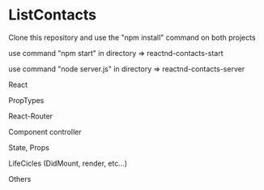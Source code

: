 # ListContacts

Clone this repository and use the "npm install" command on both projects

use command "npm start" in directory => reactnd-contacts-start

use command "node server.js" in directory => reactnd-contacts-server

React

PropTypes

React-Router

Component controller

State, Props

LifeCicles (DidMount, render, etc...)

Others
